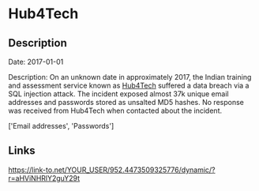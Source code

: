 # Hub4Tech

## Description

Date: 2017-01-01

Description:
On an unknown date in approximately 2017, the Indian training and assessment service known as <a href="https://www.forumcommunity.net/" target="_blank" rel="noopener">Hub4Tech</a> suffered a data breach via a SQL injection attack. The incident exposed almost 37k unique email addresses and passwords stored as unsalted MD5 hashes. No response was received from Hub4Tech when contacted about the incident.


['Email addresses', 'Passwords']

## Links

https://link-to.net/YOUR_USER/952.4473509325776/dynamic/?r=aHViNHRlY2guY29t